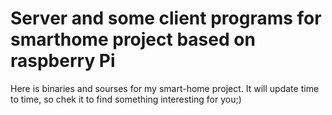 # Server and some client programs for smarthome project based on raspberry Pi
Here is binaries and sourses for my smart-home project. 
It will update time to time, so chek it to find something interesting for you;)
